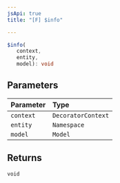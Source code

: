 ```yaml
---
jsApi: true
title: "[F] $info"

---
```

```ts
$info(
   context, 
   entity, 
   model): void
```

## Parameters

| Parameter | Type |
| :------ | :------ |
| `context` | `DecoratorContext` |
| `entity` | `Namespace` |
| `model` | `Model` |

## Returns

`void`
